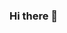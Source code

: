 ### Hi there 👋

<!--
**shaqfred/shaqfred** is a ✨ _special_ ✨ repository because its `README.md` (this file) appears on your GitHub profile.

Here are some ideas to get you started:

- 🔭 I’m currently working on ...where I fall short and trying to improve in those areas
- 🌱 I’m currently learning ...about the accumilator patterns
- 👯 I’m looking to collaborate on ...on future projects
- 🤔 I’m looking for help with ...how  to project my voice in a positive way on speaking about myself
- 💬 Ask me about ...my future plans
- 📫 How to reach me: ...you can reach me via phone, linkedin , slack, email
- 😄 Pronouns: ...she/her
- ⚡ Fun fact: ...I love watching moviea
-->

